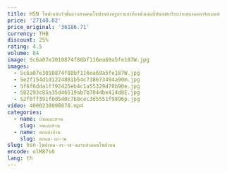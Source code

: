 ```yaml
---
title: HSN โซฟาหนังวัวชั้นแรกสามคนโซฟาหนังหรูหราแสงห้องนั่งเล่นที่ทันสมัยเรียบง่ายขนาดอพาร์ทเมนท์
price: '27140.02'
price_original: '36186.71'
currency: THB
discount: 25%
rating: 4.5
volume: 84
image: Sc6a07e3010874f88bf116ea69a5fe187W.jpg
images:
  - Sc6a07e3010874f88bf116ea69a5fe187W.jpg
  - Se2f154d1d1224881b54c738673494a90m.jpg
  - Sf6f6dda1ff92425eb4c1a55329d70b90e.jpg
  - S82293c85a35d46519ab7b7044be414d8E.jpg
  - S2f0ff391f0d540c7b8cec3d5551f9896p.jpg
video: 4000238098878.mp4
categories:
  - name: บ้านและสวน
    slug: านและสวน
  - name: ตกแต่งบ้าน
    slug: ตกแต-งบ-าน
slug: hsn-โซฟาหน-งว-วช-นแรกสามคนโซฟาหน
encode: olM87s6
lang: th
---
```

  